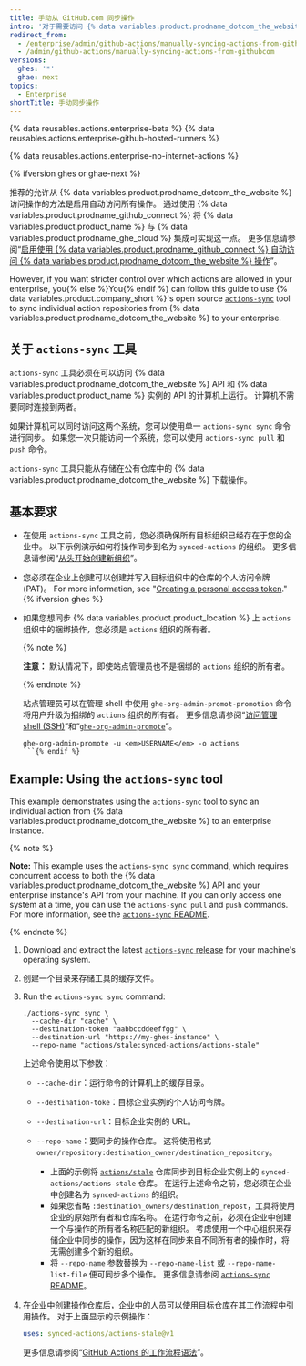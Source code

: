 ```yaml
---
title: 手动从 GitHub.com 同步操作
intro: '对于需要访问 {% data variables.product.prodname_dotcom_the_website %} 上操作的用户，您可以将特定操作同步到企业。'
redirect_from:
  - /enterprise/admin/github-actions/manually-syncing-actions-from-githubcom
  - /admin/github-actions/manually-syncing-actions-from-githubcom
versions:
  ghes: '*'
  ghae: next
topics:
  - Enterprise
shortTitle: 手动同步操作
---
```


{% data reusables.actions.enterprise-beta %}
{% data reusables.actions.enterprise-github-hosted-runners %}

{% data reusables.actions.enterprise-no-internet-actions %}

{% ifversion ghes or ghae-next %}

推荐的允许从 {% data variables.product.prodname_dotcom_the_website %} 访问操作的方法是启用自动访问所有操作。 通过使用 {% data variables.product.prodname_github_connect %} 将 {% data variables.product.product_name %} 与 {% data variables.product.prodname_ghe_cloud %} 集成可实现这一点。 更多信息请参阅“[启用使用 {% data variables.product.prodname_github_connect %} 自动访问 {% data variables.product.prodname_dotcom_the_website %} 操作](/enterprise/admin/github-actions/enabling-automatic-access-to-githubcom-actions-using-github-connect)”。

However, if you want stricter control over which actions are allowed in your enterprise, you{% else %}You{% endif %} can follow this guide to use {% data variables.product.company_short %}'s open source [`actions-sync`](https://github.com/actions/actions-sync) tool to sync individual action repositories from {% data variables.product.prodname_dotcom_the_website %} to your enterprise.

## 关于 `actions-sync` 工具

`actions-sync` 工具必须在可以访问 {% data variables.product.prodname_dotcom_the_website %} API 和 {% data variables.product.product_name %} 实例的 API 的计算机上运行。 计算机不需要同时连接到两者。

如果计算机可以同时访问这两个系统，您可以使用单一 `actions-sync sync` 命令进行同步。 如果您一次只能访问一个系统，您可以使用 `actions-sync pull` 和 `push` 命令。

`actions-sync` 工具只能从存储在公有仓库中的 {% data variables.product.prodname_dotcom_the_website %} 下载操作。

## 基本要求

* 在使用 `actions-sync` 工具之前，您必须确保所有目标组织已经存在于您的企业中。 以下示例演示如何将操作同步到名为 `synced-actions` 的组织。 更多信息请参阅“[从头开始创建新组织](/organizations/collaborating-with-groups-in-organizations/creating-a-new-organization-from-scratch)”。
* 您必须在企业上创建可以创建并写入目标组织中的仓库的个人访问令牌 (PAT)。 For more information, see "[Creating a personal access token](/github/authenticating-to-github/creating-a-personal-access-token)."{% ifversion ghes %}
* 如果您想同步 {% data variables.product.product_location %} 上 `actions` 组织中的捆绑操作，您必须是 `actions` 组织的所有者。

  {% note %}

  **注意：** 默认情况下，即使站点管理员也不是捆绑的 `actions` 组织的所有者。

  {% endnote %}

  站点管理员可以在管理 shell 中使用 `ghe-org-admin-promot-promotion` 命令将用户升级为捆绑的 `actions` 组织的所有者。 更多信息请参阅“[访问管理 shell (SSH)](/admin/configuration/accessing-the-administrative-shell-ssh)”和“[`ghe-org-admin-promote`](/admin/configuration/command-line-utilities#ghe-org-admin-promote)”。

  ```shell
  ghe-org-admin-promote -u <em>USERNAME</em> -o actions
  ```{% endif %}

## Example: Using the `actions-sync` tool

This example demonstrates using the `actions-sync` tool to sync an individual action from {% data variables.product.prodname_dotcom_the_website %} to an enterprise instance.

{% note %}

**Note:** This example uses the `actions-sync sync` command, which requires concurrent access to both the {% data variables.product.prodname_dotcom_the_website %} API and your enterprise instance's API from your machine. If you can only access one system at a time, you can use the `actions-sync pull` and `push` commands. For more information, see the [`actions-sync` README](https://github.com/actions/actions-sync#not-connected-instances).

{% endnote %}

1. Download and extract the latest [`actions-sync` release](https://github.com/actions/actions-sync/releases) for your machine's operating system.
1. 创建一个目录来存储工具的缓存文件。
1. Run the `actions-sync sync` command:

   ```shell
   ./actions-sync sync \
     --cache-dir "cache" \
     --destination-token "aabbccddeeffgg" \
     --destination-url "https://my-ghes-instance" \
     --repo-name "actions/stale:synced-actions/actions-stale"
   ```

   上述命令使用以下参数：

   * `--cache-dir`：运行命令的计算机上的缓存目录。
   * `--destination-toke`：目标企业实例的个人访问令牌。
   * `--destination-url`：目标企业实例的 URL。
   * `--repo-name`：要同步的操作仓库。 这将使用格式 `owner/repository:destination_owner/destination_repository`。

     * 上面的示例将 [`actions/stale`](https://github.com/actions/stale) 仓库同步到目标企业实例上的 `synced-actions/actions-stale` 仓库。 在运行上述命令之前，您必须在企业中创建名为 `synced-actions` 的组织。
     * 如果您省略 `:destination_owners/destination_repost`，工具将使用企业的原始所有者和仓库名称。 在运行命令之前，必须在企业中创建一个与操作的所有者名称匹配的新组织。 考虑使用一个中心组织来存储企业中同步的操作，因为这样在同步来自不同所有者的操作时，将无需创建多个新的组织。
     * 将 `--repo-name` 参数替换为 `--repo-name-list` 或 `--repo-name-list-file` 便可同步多个操作。 更多信息请参阅 [`actions-sync` README](https://github.com/actions/actions-sync#actions-sync)。
1. 在企业中创建操作仓库后，企业中的人员可以使用目标仓库在其工作流程中引用操作。 对于上面显示的示例操作：

   ```yaml
   uses: synced-actions/actions-stale@v1
   ```

   更多信息请参阅“[GitHub Actions 的工作流程语法](/actions/reference/workflow-syntax-for-github-actions#jobsjob_idstepsuses)”。
